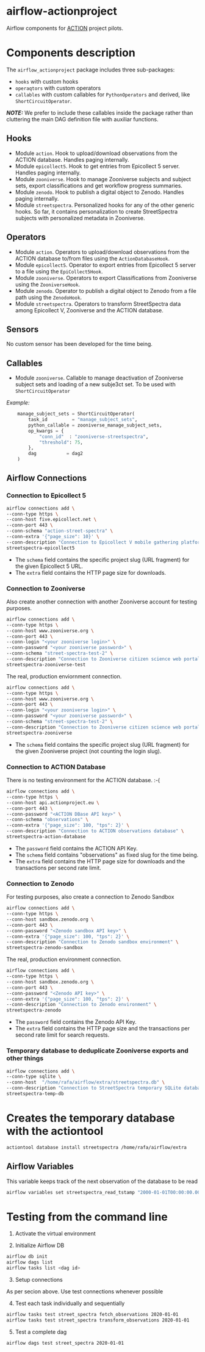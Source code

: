 # airflow-actionproject
Airflow components for [ACTION](https://actionproject.eu/) project pilots.

# Components description

The `airflow_actionproject` package includes three sub-packages:

* `hooks` with custom hooks
* `operaqtors` with custom operators
* `callables` with custom callables for `PythonOperators` and derived, like `ShortCircuitOperator`.

***NOTE:*** We prefer to include these callables inside the package rather than cluttering the main DAG definition file with auxiliar functions.

## Hooks

* Module `action`. Hook to upload/download observations from the ACTION database. Handles paging internally.
* Module `epicollect5`. Hook to get entries from Epicollect 5 server. Handles paging internally.
* Module `zooniverse`. Hook to manage Zooniverse subjects and subject sets, export classifications and get workflow progress summaries.
* Module `zenodo`. Hook to publish a digital object to Zenodo. Handles paging internally.
* Module `streetspectra`. Personalized hooks for any of the other generic hooks. So far, it contains personalization to create StreetSpectra subjects with personalized metadata in Zooniverse.

## Operators

* Module `action`. Operators to upload/download observations from the ACTION database to/from files using the `ActionDatabaseHook`.
* Module `epicollect5`. Operator to export entries from Epicollect 5 server to a file using the `EpiCollect5Hook`.
* Module `zooniverse`. Operators to export Classifications from Zooniverse using the `ZooniverseHook`.
* Module `zenodo`. Operator to publish a digital object to Zenodo from a file path using the `ZenodoHook`.
* Module `streetspectra`. Operators to transform StreetSpectra data among Epicollect V, Zooniverse and the ACTION database.

## Sensors

No custom sensor has been developed for the time being.

## Callables

* Module `zooniverse`. Callable to manage deactivation of Zooniverse subject sets and loading of a new subje3ct set. To be used with `ShortCircuitOperator`

*Example:*

```python
	manage_subject_sets = ShortCircuitOperator(
	    task_id         = "manage_subject_sets",
	    python_callable = zooniverse_manage_subject_sets,
	    op_kwargs = {
	        "conn_id"  : "zooniverse-streetspectra",
	        "threshold": 75,
	    },
	    dag           = dag2
	)
```
## Airflow Connections

### Connection to Epicollect 5

```bash
airflow connections add \
--conn-type https \
--conn-host five.epicollect.net \
--conn-port 443 \
--conn-schema "action-street-spectra" \
--conn-extra '{"page_size": 10}' \
--conn-description "Connection to Epicollect V mobile gathering platform" \
streetspectra-epicollect5
```

* The `schema` field contains the specific project slug (URL fragment) for the given Epicollect 5 URL.
* The `extra` field contains the HTTP page size for downloads.

### Connection to Zooniverse

Also create another  connection with another Zooniverse account for testing purposes.

```bash
airflow connections add \
--conn-type https \
--conn-host www.zooniverse.org \
--conn-port 443 \
--conn-login "<your zooniverse login>" \
--conn-password "<your zooniverse password>" \
--conn-schema "street-spectra-test-2" \
--conn-description "Connection to Zooniverse citizen science web portal (test)" \
streetspectra-zooniverse-test
```

The real, production enviornment connection.

```bash
airflow connections add \
--conn-type https \
--conn-host www.zooniverse.org \
--conn-port 443 \
--conn-login "<your zooniverse login>" \
--conn-password "<your zooniverse password>" \
--conn-schema "street-spectra-test-2" \
--conn-description "Connection to Zooniverse citizen science web portal" \
streetspectra-zooniverse
```

* The `schema` field contains the specific project slug (URL fragment) for the given Zooniverse project (not counting the login slug).

### Connection to ACTION Database

There is no testing environment for the ACTION database. :-(

```bash
airflow connections add \
--conn-type https \
--conn-host api.actionproject.eu \
--conn-port 443 \
--conn-password "<ACTION DBase API key>" \
--conn-schema "observations" \
--conn-extra '{"page_size": 100, "tps": 2}' \
--conn-description "Connection to ACTION observations database" \
streetspectra-action-database
```

* The `password` field contains the ACTION API Key.
* The `schema` field contains "observations" as fixed slug for the time being.
* The `extra` field contains the HTTP page size for downloads and the transactions per second rate limit.


### Connection to Zenodo

For testing purposes, also create a connection to Zenodo Sandbox

```bash
airflow connections add \
--conn-type https \
--conn-host sandbox.zenodo.org \
--conn-port 443 \
--conn-password "<Zenodo sandbox API key>" \
--conn-extra '{"page_size": 100, "tps": 2}' \
--conn-description "Connection to Zenodo sandbox environment" \
streetspectra-zenodo-sandbox
```

The real, production environment connection.

```bash
airflow connections add \
--conn-type https \
--conn-host sandbox.zenodo.org \
--conn-port 443 \
--conn-password "<Zenodo API key>" \
--conn-extra '{"page_size": 100, "tps": 2}' \
--conn-description "Connection to Zenodo environment" \
streetspectra-zenodo
```

* The `password` field contains the Zenodo API Key.
* The `extra` field contains the HTTP page size and the transactions per second rate limit for search requests.


### Temporary database to deduplicate Zooniverse exports and other things

```bash
airflow connections add \
--conn-type sqlite \
--conn-host  "/home/rafa/airflow/extra/streetspectra.db" \
--conn-description "Connection to StreetSpectra temporary SQLite database" \
streetspectra-temp-db
```

# Creates the temporary database with the actiontool
```bash
actiontool database install streetspectra /home/rafa/airflow/extra
```
## Airflow Variables

This variable keeps track of the next observation of the database to be read

```bash
airflow variables set streetspectra_read_tstamp "2000-01-01T00:00:00.000Z"
```

# Testing from the command line

1. Activate the virtual environment

2. Initialize Airflow DB
```bash
airflow db init
airflow dags list
airflow tasks list <dag id>
```

3. Setup connections

As per secion above. Use test connections whenever possible

4. Test each task individually and sequentially
```bash
airflow tasks test street_spectra fetch_observations 2020-01-01
airflow tasks test street_spectra transform_observations 2020-01-01
```
5. Test a complete dag
```bash
airflow dags test street_spectra 2020-01-01
```